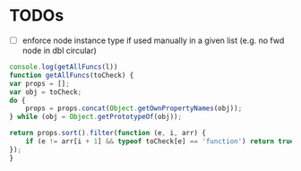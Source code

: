 # TODOs

- [ ] enforce node instance type if used manually in a given list (e.g. no fwd node in dbl circular)

```js
console.log(getAllFuncs(l))
function getAllFuncs(toCheck) {
var props = [];
var obj = toCheck;
do {
	props = props.concat(Object.getOwnPropertyNames(obj));
} while (obj = Object.getPrototypeOf(obj));

return props.sort().filter(function (e, i, arr) {
	if (e != arr[i + 1] && typeof toCheck[e] == 'function') return true;
});
}
```
